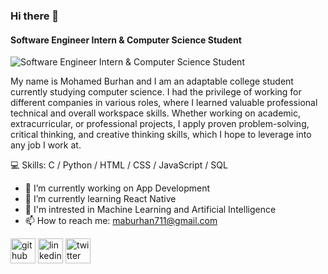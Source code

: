 ### Hi there 👋
#### Software Engineer Intern & Computer Science Student
![Software Engineer Intern & Computer Science Student](https://encrypted-tbn0.gstatic.com/images?q=tbn:ANd9GcSzUimdZ8hp-Xr3c4TdSqMYECjSeB9t9t18MQ&usqp=CAU)

My name is Mohamed Burhan and I am an adaptable college student currently studying computer science. I had the privilege of working for different companies in various roles, where I learned valuable professional technical and overall workspace skills. Whether working on academic, extracurricular, or professional projects, I apply proven problem-solving, critical thinking, and creative thinking skills, which I hope to leverage into any job I work at.


💻 Skills: C / Python / HTML / CSS / JavaScript / SQL


- 🔭 I’m currently working on App Development  
- 🌱 I’m currently learning React Native
- 🤖 I'm intrested in Machine Learning and Artificial Intelligence
- 📫 How to reach me: maburhan711@gmail.com 


[<img src='https://cdn.jsdelivr.net/npm/simple-icons@3.0.1/icons/github.svg' alt='github' height='40'>](https://github.com/MohamedBu)  [<img src='https://cdn.jsdelivr.net/npm/simple-icons@3.0.1/icons/linkedin.svg' alt='linkedin' height='40'>](https://www.linkedin.com/in/mohamed-burhan-/)  [<img src='https://cdn.jsdelivr.net/npm/simple-icons@3.0.1/icons/twitter.svg' alt='twitter' height='40'>](https://twitter.com/Technomo_)  








